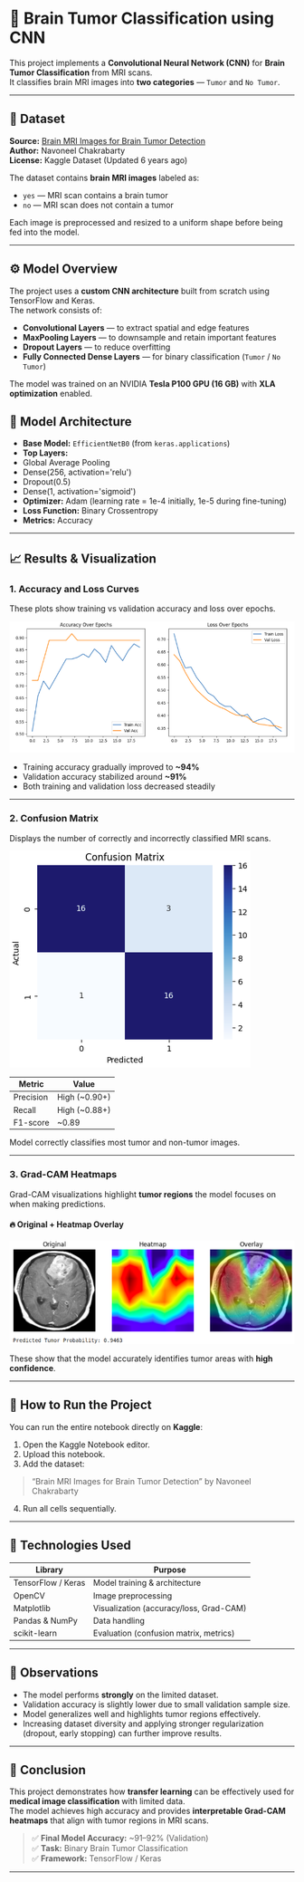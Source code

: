 # 🧠 Brain Tumor Classification using CNN

This project implements a **Convolutional Neural Network (CNN)** for **Brain Tumor Classification** from MRI scans.  
It classifies brain MRI images into **two categories** — `Tumor` and `No Tumor`.

---

## 📘 Dataset

**Source:** [Brain MRI Images for Brain Tumor Detection](https://www.kaggle.com/datasets/navoneel/brain-mri-images-for-brain-tumor-detection)  
**Author:** Navoneel Chakrabarty  
**License:** Kaggle Dataset (Updated 6 years ago)

The dataset contains **brain MRI images** labeled as:
- `yes` — MRI scan contains a brain tumor  
- `no` — MRI scan does not contain a tumor  

Each image is preprocessed and resized to a uniform shape before being fed into the model.

---

## ⚙️ Model Overview

The project uses a **custom CNN architecture** built from scratch using TensorFlow and Keras.  
The network consists of:

- **Convolutional Layers** — to extract spatial and edge features  
- **MaxPooling Layers** — to downsample and retain important features  
- **Dropout Layers** — to reduce overfitting  
- **Fully Connected Dense Layers** — for binary classification (`Tumor` / `No Tumor`)  

The model was trained on an NVIDIA **Tesla P100 GPU (16 GB)** with **XLA optimization** enabled.


## 🧩 Model Architecture

- **Base Model:** `EfficientNetB0` (from `keras.applications`)
- **Top Layers:**
- Global Average Pooling
- Dense(256, activation='relu')
- Dropout(0.5)
- Dense(1, activation='sigmoid')
- **Optimizer:** Adam (learning rate = 1e-4 initially, 1e-5 during fine-tuning)
- **Loss Function:** Binary Crossentropy
- **Metrics:** Accuracy

---



## 📈 Results & Visualization

### **1. Accuracy and Loss Curves**

These plots show training vs validation accuracy and loss over epochs.

![Accuracy and Loss Curves](AccuracyLoss.png)

- Training accuracy gradually improved to **~94%**
- Validation accuracy stabilized around **~91%**
- Both training and validation loss decreased steadily

---

### **2. Confusion Matrix**

Displays the number of correctly and incorrectly classified MRI scans.

![Confusion Matrix](confusionMatrix.png)


| Metric | Value |
|---------|--------|
| Precision | High (~0.90+) |
| Recall | High (~0.88+) |
| F1-score | ~0.89 |

Model correctly classifies most tumor and non-tumor images.

---

### **3. Grad-CAM Heatmaps**

Grad-CAM visualizations highlight **tumor regions** the model focuses on when making predictions.

#### 🔥 Original + Heatmap Overlay
![Original,Heatmap,Oerlay](Prediction.png)

These show that the model accurately identifies tumor areas with **high confidence**.

---

## 🚀 How to Run the Project

You can run the entire notebook directly on **Kaggle**:

1. Open the Kaggle Notebook editor.
2. Upload this notebook.
3. Add the dataset:  
 > “Brain MRI Images for Brain Tumor Detection” by Navoneel Chakrabarty  
4. Run all cells sequentially.

---

## 🧪 Technologies Used

| Library | Purpose |
|----------|----------|
| TensorFlow / Keras | Model training & architecture |
| OpenCV | Image preprocessing |
| Matplotlib | Visualization (accuracy/loss, Grad-CAM) |
| Pandas & NumPy | Data handling |
| scikit-learn | Evaluation (confusion matrix, metrics) |

---

## 🧾 Observations

- The model performs **strongly** on the limited dataset.  
- Validation accuracy is slightly lower due to small validation sample size.
- Model generalizes well and highlights tumor regions effectively.
- Increasing dataset diversity and applying stronger regularization (dropout, early stopping) can further improve results.

---

## 🧠 Conclusion

This project demonstrates how **transfer learning** can be effectively used for **medical image classification** with limited data.  
The model achieves high accuracy and provides **interpretable Grad-CAM heatmaps** that align with tumor regions in MRI scans.

> ✅ **Final Model Accuracy:** ~91–92% (Validation)  
> ✅ **Task:** Binary Brain Tumor Classification  
> ✅ **Framework:** TensorFlow / Keras  

---


